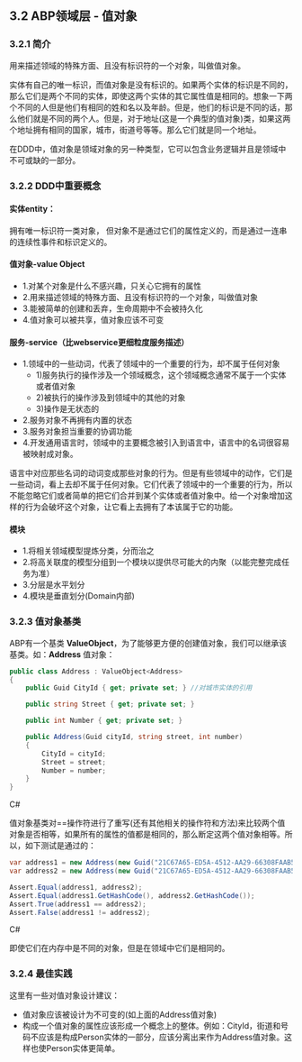 ## 3.2 ABP领域层 - 值对象

### 3.2.1 简介

用来描述领域的特殊方面、且没有标识符的一个对象，叫做值对象。

实体有自己的唯一标识，而值对象是没有标识的。如果两个实体的标识是不同的，那么它们是两个不同的实体，即使这两个实体的其它属性值是相同的。想象一下两个不同的人但是他们有相同的姓和名以及年龄。但是，他们的标识是不同的话，那么他们就是不同的两个人。但是，对于地址(这是一个典型的值对象)类，如果这两个地址拥有相同的国家，城市，街道号等等。那么它们就是同一个地址。

在DDD中，值对象是领域对象的另一种类型，它可以包含业务逻辑并且是领域中不可或缺的一部分。

### 3.2.2 DDD中重要概念

#### 实体entity：

拥有唯一标识符一类对象， 但对象不是通过它们的属性定义的，而是通过一连串的连续性事件和标识定义的。

#### 值对象-value Object

- 1.对某个对象是什么不感兴趣，只关心它拥有的属性
- 2.用来描述领域的特殊方面、且没有标识符的一个对象，叫做值对象
- 3.能被简单的创建和丢弃，生命周期中不会被持久化
- 4.值对象可以被共享，值对象应该不可变

#### 服务-service（比webservice更细粒度服务描述）

- 1.领域中的一些动词，代表了领域中的一个重要的行为，却不属于任何对象
  - 1)服务执行的操作涉及一个领域概念，这个领域概念通常不属于一个实体或者值对象
  - 2)被执行的操作涉及到领域中的其他的对象
  - 3)操作是无状态的
- 2.服务对象不再拥有内置的状态
- 3.服务对象担当重要的协调功能
- 4.开发通用语言时，领域中的主要概念被引入到语言中，语言中的名词很容易被映射成对象。

语言中对应那些名词的动词变成那些对象的行为。但是有些领域中的动作，它们是一些动词，看上去却不属于任何对象。它们代表了领域中的一个重要的行为，所以不能忽略它们或者简单的把它们合并到某个实体或者值对象中。给一个对象增加这样的行为会破坏这个对象，让它看上去拥有了本该属于它的功能。

#### 模块

- 1.将相关领域模型提炼分类，分而治之
- 2.将高关联度的模型分组到一个模块以提供尽可能大的内聚（以能完整完成任务为准）
- 3.分层是水平划分
- 4.模块是垂直划分(Domain内部)

### 3.2.3 值对象基类

ABP有一个基类 **ValueObject<T>**，为了能够更方便的创建值对象，我们可以继承该基类。如：**Address** 值对象：

```csharp
public class Address : ValueObject<Address>
{
    public Guid CityId { get; private set; } //对城市实体的引用

    public string Street { get; private set; }

    public int Number { get; private set; }

    public Address(Guid cityId, string street, int number)
    {
        CityId = cityId;
        Street = street;
        Number = number;
    }
}
```

C#

值对象基类对==操作符进行了重写(还有其他相关的操作符和方法)来比较两个值对象是否相等，如果所有的属性的值都是相同的，那么断定这两个值对象相等。所以，如下测试是通过的：

```csharp
var address1 = new Address(new Guid("21C67A65-ED5A-4512-AA29-66308FAAB5AF"), "Baris Manco Street", 42);
var address2 = new Address(new Guid("21C67A65-ED5A-4512-AA29-66308FAAB5AF"), "Baris Manco Street", 42);

Assert.Equal(address1, address2);
Assert.Equal(address1.GetHashCode(), address2.GetHashCode());
Assert.True(address1 == address2);
Assert.False(address1 != address2);
```

C#

即使它们在内存中是不同的对象，但是在领域中它们是相同的。

### 3.2.4 最佳实践

这里有一些对值对象设计建议：

- 值对象应该被设计为不可变的(如上面的Address值对象)
- 构成一个值对象的属性应该形成一个概念上的整体。例如：CityId，街道和号码不应该是构成Person实体的一部分，应该分离出来作为Address值对象。这样也使Person实体更简单。